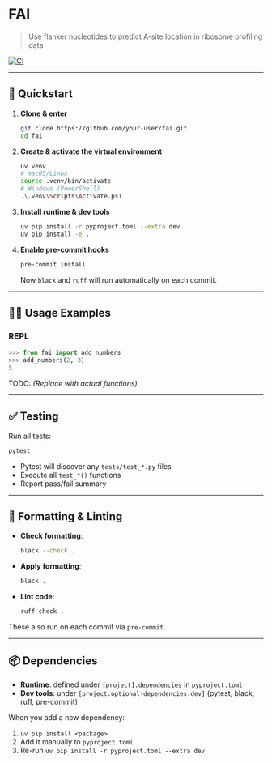 # FAI

> Use flanker nucleotides to predict A-site location in ribosome profiling data

[![CI](https://github.com/bandreetto/fai/actions/workflows/ci.yml/badge.svg)](https://github.com/bandreetto/fai/actions/workflows/ci.yml)

---

## 🚀 Quickstart

1. **Clone & enter**

   ```bash
   git clone https://github.com/your-user/fai.git
   cd fai
   ```

2. **Create & activate the virtual environment**

   ```bash
   uv venv
   # macOS/Linux
   source .venv/bin/activate
   # Windows (PowerShell)
   .\.venv\Scripts\Activate.ps1
   ```

3. **Install runtime & dev tools**

   ```bash
   uv pip install -r pyproject.toml --extra dev
   uv pip install -e .
   ```

4. **Enable pre-commit hooks**

   ```bash
   pre-commit install
   ```

   Now `black` and `ruff` will run automatically on each commit.

---

## 🧑‍💻 Usage Examples

### REPL

```python
>>> from fai import add_numbers
>>> add_numbers(2, 3)
5
```

TODO: *(Replace with actual functions)*

---

## ✅ Testing

Run all tests:

```bash
pytest
```

- Pytest will discover any `tests/test_*.py` files  
- Execute all `test_*()` functions  
- Report pass/fail summary

---

## 🎨 Formatting & Linting

- **Check formatting**:

  ```bash
  black --check .
  ```

- **Apply formatting**:

  ```bash
  black .
  ```

- **Lint code**:

  ```bash
  ruff check .
  ```

These also run on each commit via `pre-commit`.

---

## 📦 Dependencies

- **Runtime**: defined under `[project].dependencies` in `pyproject.toml`  
- **Dev tools**: under `[project.optional-dependencies.dev]` (pytest, black, ruff, pre-commit)

When you add a new dependency:

1. `uv pip install <package>`  
2. Add it manually to `pyproject.toml`  
3. Re-run `uv pip install -r pyproject.toml --extra dev`
